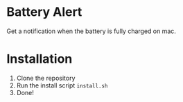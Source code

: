 # Battery Alert
Get a notification when the battery is fully charged on mac.

# Installation
1. Clone the repository
2. Run the install script `install.sh`
3. Done!
